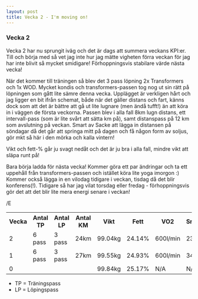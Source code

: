 ```yaml
---
layout: post
title: Vecka 2 - I'm moving on!
---
```


### Vecka 2

Vecka 2 har nu sprungit iväg och det är dags att summera veckans KPI:er. Till och börja med så vet jag inte hur jag mätte vigheten förra veckan för jag har inte blivit så mycket smidigare! Förhoppningsvis stabilare värde nästa vecka!

När det kommer till träningen så blev det 3 pass löpning 2x Transformers och 1x WOD. Mycket kondis och transformers-passen tog nog ut sin rätt på löpningen som gått lite sämre denna vecka. Upplägget är verkligen hårt och jag ligger en bit ifrån schemat, både när det gäller distans och fart, känns dock som att det är bättre att gå ut lite lugnare (men ändå tufft!) än att köra in i väggen de första veckorna. Passen blev i alla fall 8km lugn distans, ett intervall-pass (som är lite svårt att sätta km på), samt distanspass på 12 km som avslutning på veckan. Smart av Sacke att lägga in distansen på söndagar då det går att springa mitt på dagen och få någon form av soljus, gör mkt så här i den mörka och kalla vintern! 

Vikt och fett-% går ju svagt nedåt och det är ju bra i alla fall, mindre vikt att släpa runt på! 

Bara börja ladda för nästa vecka! Kommer göra ett par ändringar och ta ett uppehåll från transformers-passen och istället köra lite yoga imorgon :) Kommer också lägga in en vilodag tidigare i veckan, tisdag då det blir konferens(!). Tidigare så har jag vilat torsdag eller fredag - förhoppningsvis gör det att det blir lite mera energi senare i veckan!

/E

<table>
  <tr>
    <th>Vecka</th>
    <th>Antal TP</th>
    <th>Antal LP</th>
    <th>Antal KM</th>
    <th>Vikt</th>
    <th>Fett</th>
    <th>VO2</th>
    <th>Smidighet</th>
  </tr>
  <tr>
    <td>2</td>
    <td>6 pass</td>
    <td>3 pass</td>
    <td>24km</td>
    <td>99.04kg</td>
    <td>24.14%</td>
    <td>600l/min</td>
    <td>23cm</td>
  </tr>
  <tr>
    <td>1</td>
    <td>6 pass</td>
    <td>3 pass</td>
    <td>27km</td>
    <td>99.55kg</td>
    <td>24.93%</td>
    <td>600l/min</td>
    <td>34cm</td>
  </tr>
<tr>
    <td>0</td>
    <td></td>
    <td></td>
    <td></td>
    <td>99.84kg</td>
    <td>25.17%</td>
    <td>N/A</td>
    <td>N/A</td>
  </tr>
</table>

* TP = Träningspass
* LP = Löpingspass
